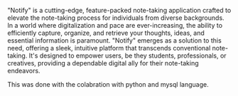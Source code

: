"Notify" is a cutting-edge, feature-packed note-taking application crafted to elevate the note-taking process for individuals from diverse backgrounds. 
In a world where digitalization and pace are ever-increasing, the ability to efficiently capture, organize, and retrieve your thoughts, ideas, and essential information is paramount. 
"Notify" emerges as a solution to this need, offering a sleek, intuitive platform that transcends conventional note-taking. 
It's designed to empower users, be they students, professionals, or creatives, providing a dependable digital ally for their note-taking endeavors.

This was done with the colabration with python and mysql language.
